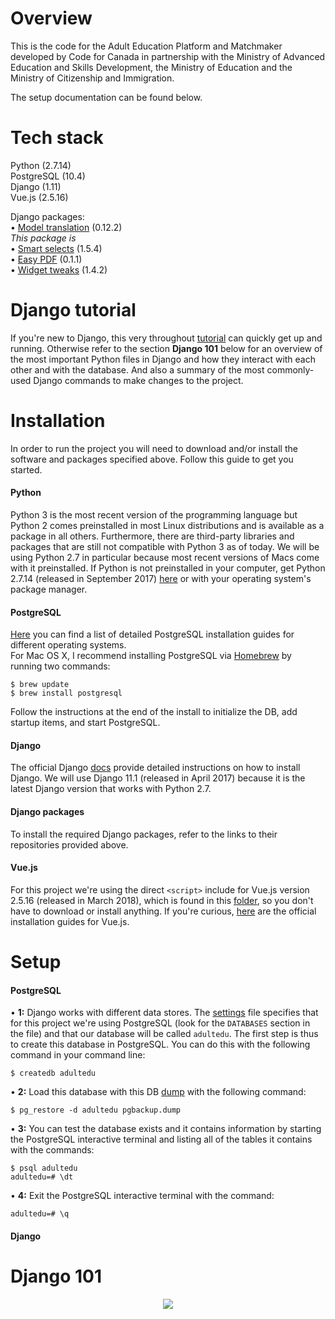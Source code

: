 Overview
======

This is the code for the Adult Education Platform and Matchmaker developed by Code for Canada in partnership with the Ministry of Advanced Education and Skills Development, the Ministry of Education and the Ministry of Citizenship and Immigration.

The setup documentation can be found below.

Tech stack
======
Python (2.7.14)<br />
PostgreSQL (10.4)<br />
Django (1.11)<br />
Vue.js (2.5.16)<br />

Django packages:<br />
• [Model translation](https://djangopackages.org/packages/p/django-modeltranslation/) (0.12.2)<br />
<i>This package is </i><br />
• [Smart selects](https://djangopackages.org/packages/p/django-smart-selects/) (1.5.4)<br />
• [Easy PDF](https://djangopackages.org/packages/p/django-easy-pdf/) (0.1.1)<br />
• [Widget tweaks](https://djangopackages.org/packages/p/django-widget-tweaks/) (1.4.2)<br />

Django tutorial
======
If you're new to Django, this very throughout [tutorial](https://docs.djangoproject.com/en/1.11/intro/tutorial01/) can quickly get up and running. Otherwise refer to the section <b>Django 101</b> below for an overview of the most important Python files in Django and how they interact with each other and with the database. And also a summary of the most commonly-used Django commands to make changes to the project.

Installation
======
In order to run the project you will need to download and/or install the software and packages specified above. Follow this guide to get you started. 

#### Python ####
Python 3 is the most recent version of the programming language but Python 2 comes preinstalled in most Linux distributions and is available as a package in all others. Furthermore, there are third-party libraries and packages that are still not compatible with Python 3 as of today. We will be using Python 2.7 in particular because most recent versions of Macs come with it preinstalled. If Python is not preinstalled in your computer, get Python 2.7.14 (released in September 2017) [here](https://www.python.org/downloads/) or with your operating system's package manager. <br />


#### PostgreSQL ####
[Here](https://wiki.postgresql.org/wiki/Detailed_installation_guides) you can find a list of detailed PostgreSQL installation guides for different operating systems. <br />
For Mac OS X, I recommend installing PostgreSQL via [Homebrew](https://brew.sh/) by running two commands:

    $ brew update
    $ brew install postgresql
Follow the instructions at the end of the install to initialize the DB, add startup items, and start PostgreSQL. <br />

#### Django ####
The official Django [docs](https://docs.djangoproject.com/en/1.11/topics/install/) provide detailed instructions on how to install Django. We will use Django 11.1 (released in April 2017) because it is the latest Django version that works with Python 2.7.

#### Django packages ####
To install the required Django packages, refer to the links to their repositories provided above.

#### Vue.js ####
For this project we're using the direct `<script>` include for Vue.js version 2.5.16 (released in March 2018), which is found in this [folder](https://github.com/mendomania/adult-ed-platform/tree/master/osr/static/osr), so you don't have to download or install anything. If you're curious, [here](https://vuejs.org/v2/guide/installation.html) are the official installation guides for Vue.js. 

Setup
======
#### PostgreSQL ####
• <b>1:</b> Django works with different data stores. The [settings](https://github.com/mendomania/adult-ed-platform/blob/master/app/settings.py) file specifies that for this project we're using PostgreSQL (look for the `DATABASES` section in the file) and that our database will be called `adultedu`. The first step is thus to create this database in PostgreSQL. You can do this with the following command in your command line:  

    $ createdb adultedu    
    
• <b>2:</b> Load this database with this DB [dump](https://github.com/mendomania/adult-ed-platform/blob/master/pgbackup.dump) with the following command:  

    $ pg_restore -d adultedu pgbackup.dump
    
• <b>3:</b> You can test the database exists and it contains information by starting the PostgreSQL interactive terminal and listing all of the tables it contains with the commands:  

    $ psql adultedu
    adultedu=# \dt
    
• <b>4:</b> Exit the PostgreSQL interactive terminal with the command:  

    adultedu=# \q    

#### Django ####

Django 101
======
<p align="center">
<img src="https://github.com/mendomania/adult-ed-platform/blob/master/django101.png" align="center">
</p>
